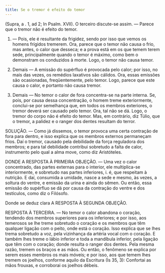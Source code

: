 ```yaml
---
title: Se o tremor é efeito do temor
---
```


(Supra, a . 1, ad 2; In Psalm. XVII).
  O terceiro discute-se assim. — Parece que o tremor não é efeito do temor.  

1. — Pois, ele é resultante da frigidez, sendo por isso que vemos os homens frígidos tremerem. Ora, parece que o temor não causa o frio, mas antes, o calor que desseca; e a prova está em os que temem terem sede, principalmente quando o temor é máximo, como bem o demonstram os conduzidos à morte. Logo, o temor não causa temor.  

2. Demais — A emissão do supérfluo é provocada pelo calor; por isso, no mais das vezes, os remédios laxativos são cálidos. Ora, essas emissões são ocasionadas, freqüentemente, pelo temor. Logo, parece que este causa o calor, e portanto não causa tremor.  

3. Demais — No temor o calor de fora concentra-se na parte interna. Se, pois, por causa dessa concentração, o homem treme exteriormente, conclui-se por semelhança que, em todos os membros exteriores, o tremor deverá ser causado pelo temor. Ora, tal não se dá. Logo, o tremor do corpo não é efeito do temor.  Mas, em contrário, diz Túlio, que o tremor, a palidez e o ranger dos dentes resultam do terror.  

SOLUÇÃO. — Como já dissemos, o temor provoca uma certa contração de fora para dentro, e isso explica que os membros externos permaneçam frios. Daí o tremor, causado pela debilidade da força reguladora dos membros; e para tal debilidade contribui sobretudo a falta de calor, instrumento pelo qual a alma move, como diz Aristóteles.  

DONDE A RESPOSTA À PRIMEIRA OBJEÇÃO. — Uma vez o calor concentrado, das partes externas para o interior, ele multiplica-se interiormente, e sobretudo nas partes inferiores, i. é, que respeitam à nutrição. E daí, consumida a umidade, nasce a sede e mesmo, às vezes, a soltura do ventre, e emissão da urina e ainda do sêmen. Ou então, essa emissão do supérfluo se dá por causa da contração do ventre e dos testículos, como diz o Filósofo.  

Donde se deduz clara A RESPOSTA À SEGUNDA OBJEÇÃO.  

RESPOSTA À TERCEIRA. — No temor o calor abandona o coração, tendendo dos membros superiores para os inferiores; e por isso, aos temerosos se lhe treme sobretudo o coração e os membros que têm qualquer ligação com o peito, onde está o coração. Isso explica que se lhes trema sobretudo a voz, pela vizinhança da artéria vocal com o coração. E também lhes treme o lábio inferior e toda a mandíbula inferior, pela ligação que têm com o coração; donde resulta o ranger dos dentes. Pela mesma razão, tremem os braços e as mãos. Ou então, o fenômeno se explica por serem esses membros os mais móveis; e por isso, aos que temem lhes tremem os joelhos, conforme aquilo da Escritura (Is 35, 3): Confortai as mãos frouxas, e corroborai os joelhos débeis.
